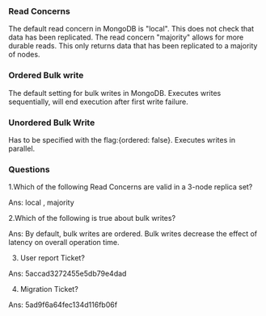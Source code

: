 ### Read Concerns
The default read concern in MongoDB is "local". This does not check that data has been replicated.
The read concern "majority" allows for more durable reads. This only returns data that has been replicated to a majority of nodes.

### Ordered Bulk write
The default setting for bulk writes in MongoDB. Executes writes sequentially, will end execution after first write failure.

### Unordered Bulk Write
Has to be specified with the flag:{ordered: false}. Executes writes in parallel.

### Questions
1.Which of the following Read Concerns are valid in a 3-node replica set?

Ans: local , majority

2.Which of the following is true about bulk writes?

Ans:
By default, bulk writes are ordered.
Bulk writes decrease the effect of latency on overall operation time.

3. User report Ticket?

Ans: 5accad3272455e5db79e4dad

4. Migration Ticket?

Ans: 5ad9f6a64fec134d116fb06f
